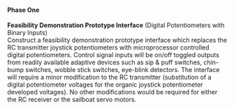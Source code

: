 #### Phase One  
**Feasibility Demonstration Prototype Interface** (Digital Potentiometers with Binary Inputs)  
Construct a feasibility demonstration prototype interface which replaces the RC transmitter joystick potentiometers with microprocessor controlled digital potentiometers. Control signal inputs will be on/off toggled outputs from readily available adaptive devices such as sip & puff switches, chin-bump switches, wobble stick switches, eye-blink detectors. The interface will require a minor modification to the RC transmitter (substitution of a digital potentiometer voltages for the organic joystick potentiometer developed voltages). No other modifications would be required for either the RC receiver or the sailboat servo motors.
